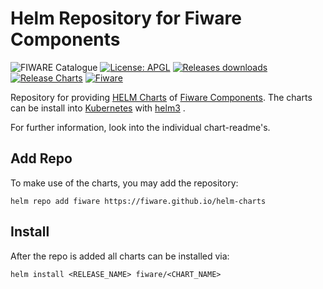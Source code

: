 # Helm Repository for Fiware Components

![FIWARE Catalogue](https://nexus.lab.fiware.org/repository/raw/public/badges/chapters/cross-chapter.svg)
[![License: APGL](https://img.shields.io/github/license/FIWARE/iotagent-isoxml.svg)](https://opensource.org/licenses/AGPL-3.0)
[![Releases downloads](https://img.shields.io/github/downloads/fiware/helm-charts/total.svg)](https://github.com/fiware/helm-charts/releases)
[![Release Charts](https://github.com/fiware/helm-charts/workflows/Build/badge.svg)](https://github.com/fiware/helm-charts/commits/main)
[![Fiware](https://nexus.lab.fiware.org/repository/raw/public/badges/stackoverflow/fiware.svg)](https://stackoverflow.com/questions/tagged/fiware)
<br/>

Repository for providing [HELM Charts](https://helm.sh/) of [Fiware Components](https://github.com/FIWARE/catalogue). The charts can be install into
 [Kubernetes](https://kubernetes.io/) with [helm3](https://helm.sh/docs/) .

For further information, look into the individual chart-readme's.

## Add Repo

To make use of the charts, you may add the repository: 

```helm repo add fiware https://fiware.github.io/helm-charts```

## Install

After the repo is added all charts can be installed via:

```helm install <RELEASE_NAME> fiware/<CHART_NAME>```